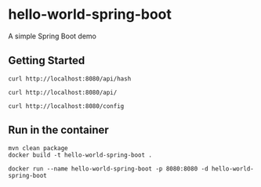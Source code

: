 # hello-world-spring-boot

A simple Spring Boot demo

## Getting Started

```shell
curl http://localhost:8080/api/hash

curl http://localhost:8080/api/

curl http://localhost:8080/config
```

## Run in the container

```shell
mvn clean package
docker build -t hello-world-spring-boot .
```

```shell
docker run --name hello-world-spring-boot -p 8080:8080 -d hello-world-spring-boot
```

